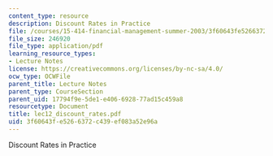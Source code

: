 ```yaml
---
content_type: resource
description: Discount Rates in Practice
file: /courses/15-414-financial-management-summer-2003/3f60643fe5266372c439ef083a52e96a_lec12_discount_rates.pdf
file_size: 246920
file_type: application/pdf
learning_resource_types:
- Lecture Notes
license: https://creativecommons.org/licenses/by-nc-sa/4.0/
ocw_type: OCWFile
parent_title: Lecture Notes
parent_type: CourseSection
parent_uid: 17794f9e-5de1-e406-6928-77ad15c459a8
resourcetype: Document
title: lec12_discount_rates.pdf
uid: 3f60643f-e526-6372-c439-ef083a52e96a
---
```

Discount Rates in Practice